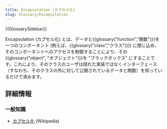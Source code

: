 ```yaml
---
title: Encapsulation (カプセル化)
slug: Glossary/Encapsulation
---
```


{{GlossarySidebar}}

Encapsulation (カプセル化) とは、データと{{glossary("function","関数")}}を一つのコンポーネント (例えば、{{glossary("class","クラス")}}) に閉じ込め、そのコンポーネントへのアクセスを制御することにより、その{{glossary("object", "オブジェクト")}}を "ブラックボックス" にすることです。これにより、そのクラスのユーザは隠れた実装ではなくインターフェース（すなわち、そのクラスの外に対して公開されているデータと関数）を知っているだけで済みます。

## 詳細情報

### 一般知識

- [カプセル化](https://ja.wikipedia.org/wiki/%E3%82%AB%E3%83%97%E3%82%BB%E3%83%AB%E5%8C%96) (Wikipedia)
